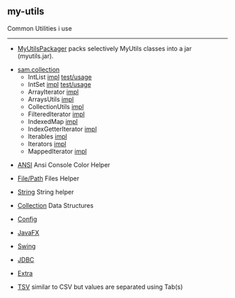 ## my-utils

Common Utilities i use
___

* [MyUtilsPackager](_MyUtilsPackager) packs selectively MyUtils classes into a jar (myutils.jar).
- [sam.collection](src/sam/collection)
  - IntList [impl](src/sam/collection/IntList.java)  [test/usage](_testing/src/test/java/sam/collection/IntListTest.java) 
  - IntSet [impl](src/sam/collection/IntSet.java)  [test/usage](_testing/src/test/java/sam/collection/IntSetTest.java) 
  - ArrayIterator [impl](src/sam/collection/ArrayIterator.java) 
  - ArraysUtils [impl](src/sam/collection/ArraysUtils.java)  
  - CollectionUtils [impl](src/sam/collection/CollectionUtils.java)  
  - FilteredIterator [impl](src/sam/collection/FilteredIterator.java)  
  - IndexedMap [impl](src/sam/collection/IndexedMap.java)  
  - IndexGetterIterator [impl](src/sam/collection/IndexGetterIterator.java)  
  - Iterables [impl](src/sam/collection/Iterables.java)  
  - Iterators [impl](src/sam/collection/Iterators.java)  
  - MappedIterator [impl](src/sam/collection/MappedIterator.java)  
    
* [ANSI](help/ansi.md) Ansi  Console Color Helper  
* [File/Path](help/files.md) Files Helper 
* [String](help/string.md)   String helper
* [Collection](help/collection.md) Data Structures 
* [Config](help/config.md)
* [JavaFX](help/javafx.md)
* [Swing](help/swing.md)
* [JDBC](help/jdbc.md)
 
* [Extra](help/extra.md)

* [TSV](help/tsv.md) similar to CSV but values are separated using Tab(s)